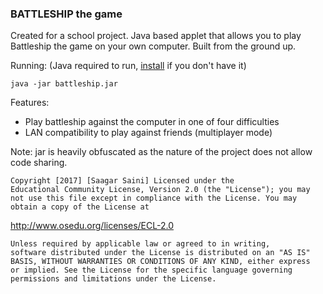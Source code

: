 ### BATTLESHIP the game

Created for a school project. Java based applet that allows you to play Battleship the game on your own computer. Built from the ground up.


Running:
(Java required to run, [install](https://www.java.com/inc/BrowserRedirect1.jsp?locale=en) if you don't have it)

`java -jar battleship.jar`

Features:
- Play battleship against the computer in one of four difficulties
- LAN compatibility to play against friends (multiplayer mode)


Note: jar is heavily obfuscated as the nature of the project does not allow code sharing.

	Copyright [2017] [Saagar Saini] Licensed under the
	Educational Community License, Version 2.0 (the "License"); you may
	not use this file except in compliance with the License. You may
	obtain a copy of the License at

http://www.osedu.org/licenses/ECL-2.0

	Unless required by applicable law or agreed to in writing,
	software distributed under the License is distributed on an "AS IS"
	BASIS, WITHOUT WARRANTIES OR CONDITIONS OF ANY KIND, either express
	or implied. See the License for the specific language governing
	permissions and limitations under the License.
